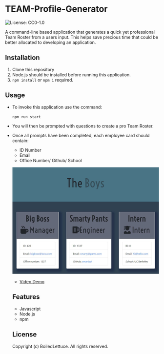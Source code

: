 
  # TEAM-Profile-Generator
  ![License: CC0-1.0](https://img.shields.io/badge/License-CC0_1.0-lightgrey.svg)

  A command-line based application that generates a quick yet professional Team Roster from a users input. This helps save precious time that could be better allocated to developing an application.

  ## Installation

  1. Clone this repository
  2. Node.js should be installed before running this application.
  3. `npm install` or `npm i` required.
  
  ## Usage

  * To invoke this application use the command:

    `npm run start`

  * You will then be prompted with questions to create a pro Team Roster.
  
  * Once all prompts have been completed, each employee card should contain:
    * ID Number
    * Email
    * Office Number/ Github/ School

    ![Example Image](./Assets/Preview.JPG)

    * [Video Demo](https://drive.google.com/file/d/1ClmS3jqAvl9rUJ2rTpP0OZuGOvGprjtb/view?usp=sharing)

    ## Features

    * Javascript
    * Node.js
    * npm

    ## License

    Copyright (c) BoiledLettuce. All rights reserved.